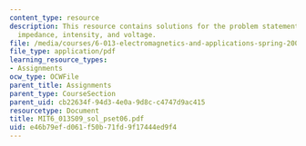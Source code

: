 ```yaml
---
content_type: resource
description: This resource contains solutions for the problem statements related to
  impedance, intensity, and voltage.
file: /media/courses/6-013-electromagnetics-and-applications-spring-2009/e46b79efd061f50b71fd9f17444ed9f4_MIT6_013S09_sol_pset06.pdf
file_type: application/pdf
learning_resource_types:
- Assignments
ocw_type: OCWFile
parent_title: Assignments
parent_type: CourseSection
parent_uid: cb22634f-94d3-4e0a-9d8c-c4747d9ac415
resourcetype: Document
title: MIT6_013S09_sol_pset06.pdf
uid: e46b79ef-d061-f50b-71fd-9f17444ed9f4
---
```

